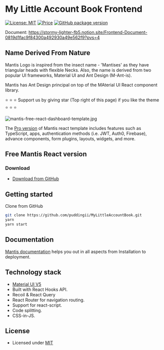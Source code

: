 # My Little Account Book Frontend


[![License: MIT](https://img.shields.io/badge/License-MIT-yellow.svg)](https://opensource.org/licenses/MIT)
[![Price](https://img.shields.io/badge/price-FREE-0098f7.svg)](https://github.com/codedthemes/mantis-free-react-admin-template/blob/main/LICENSE)
[![GitHub package version](https://img.shields.io/github/package-json/v/codedthemes/mantis-free-react-admin-template)](https://github.com/codedthemes/mantis-free-react-admin-template/)

Document: <https://stormy-lighter-fb5.notion.site/Frontend-Document-0819d1fac9f84300a492930a49e562f9?pvs=4>

## Name Derived From Nature

Mantis Logo is inspired from the insect name - 'Mantises' as they have triangular heads with flexible Necks. Also, the name is derived from two popular UI frameworks, Material UI and Ant Design (M-Ant-is).

Mantis has Ant Design principal on top of the MAterial UI React component library.

:star: :star: :star: Support us by giving star (Top right of this page) if you like the theme :star: :star: :star:

![mantis-free-react-dashboard-template.jpg](https://mantisdashboard.io/adv-banner-images/og-social-v1.1.0.png)

The [Pro version](https://mantisdashboard.io) of Mantis react template includes features such as TypeScript, apps, authentication methods (i.e. JWT, Auth0, Firebase), advance components, form plugins, layouts, widgets, and more.

## Free Mantis React version

### Download

- [Download from GitHub](https://github.com/puddingii/MyLittleAccountBook)

## Getting started

Clone from GitHub

```bash
git clone https://github.com/puddingii/MyLittleAccountBook.git
yarn
yarn start
```

## Documentation

[Mantis documentation](https://codedthemes.gitbook.io/mantis/) helps you out in all aspects from Installation to deployment.

## Technology stack

- [Material UI V5](https://mui.com/core/)
- Built with React Hooks API.
- Recoil & React Query
- React Router for navigation routing.
- Support for react-script.
- Code splitting.
- CSS-in-JS.

## License

- Licensed under [MIT](https://github.com/codedthemes/datta-able-bootstrap-dashboard/blob/master/LICENSE)
